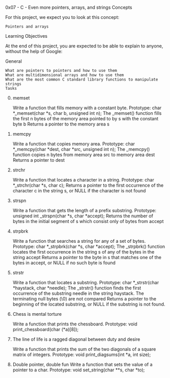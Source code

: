 0x07 - C - Even more pointers, arrays, and strings
Concepts

For this project, we expect you to look at this concept:

    Pointers and arrays

Learning Objectives

At the end of this project, you are expected to be able to explain to anyone, without the help of Google:

General

    What are pointers to pointers and how to use them
    What are multidimensional arrays and how to use them
    What are the most common C standard library functions to manipulate strings
    Tasks

0. memset

    Write a function that fills memory with a constant byte.
    Prototype: char *_memset(char *s, char b, unsigned int n);
    The _memset() function fills the first n bytes of the memory area pointed to by s with the constant byte b
    Returns a pointer to the memory area s

1. memcpy

    Write a function that copies memory area.
    Prototype: char *_memcpy(char *dest, char *src, unsigned int n);
    The _memcpy() function copies n bytes from memory area src to memory area dest
    Returns a pointer to dest

2. strchr

    Write a function that locates a character in a string.
    Prototype: char *_strchr(char *s, char c);
    Returns a pointer to the first occurrence of the character c in the string s, or NULL if the character is not found

3. strspn

    Write a function that gets the length of a prefix substring.
    Prototype: unsigned int _strspn(char *s, char *accept);
    Returns the number of bytes in the initial segment of s which consist only of bytes from accept

4. strpbrk

    Write a function that searches a string for any of a set of bytes.
    Prototype: char *_strpbrk(char *s, char *accept);
    The _strpbrk() function locates the first occurrence in the string s of any of the bytes in the string accept
    Returns a pointer to the byte in s that matches one of the bytes in accept, or NULL if no such byte is found

5. strstr

    Write a function that locates a substring.
    Prototype: char *_strstr(char *haystack, char *needle);
    The _strstr() function finds the first occurrence of the substring needle in the string haystack. The terminating null bytes (\0) are not compared
    Returns a pointer to the beginning of the located substring, or NULL if the substring is not found.

6. Chess is mental torture

    Write a function that prints the chessboard.
    Prototype: void print_chessboard(char (*a)[8]);

7. The line of life is a ragged diagonal between duty and desire

    Write a function that prints the sum of the two diagonals of a square matrix of integers.
    Prototype: void print_diagsums(int *a, int size);
8. Double pointer, double fun
	  Write a function that sets the value of a pointer to a char.
	  Prototype: void set_string(char **s, char *to);
